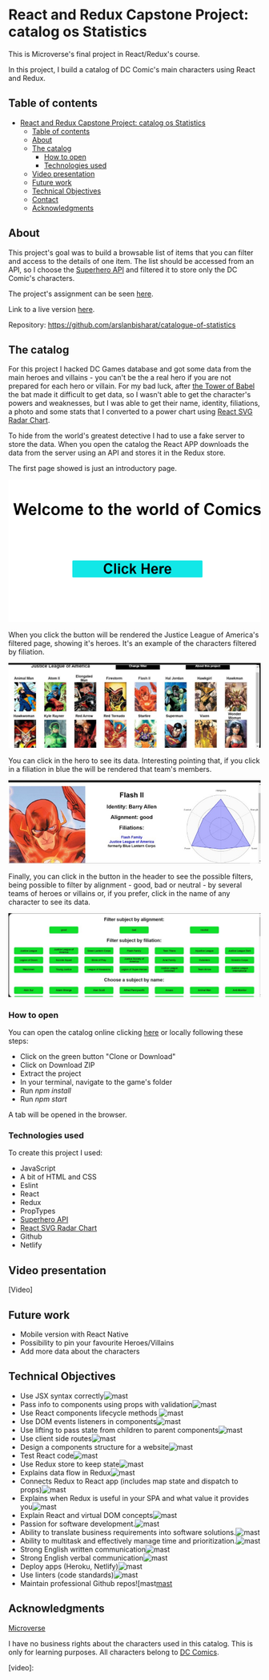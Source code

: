 # React and Redux Capstone Project: catalog os Statistics


This is Microverse's final project in React/Redux's course.

In this project, I build a catalog of DC Comic's main characters using React and Redux.


## Table of contents

- [React and Redux Capstone Project: catalog os Statistics](#react-and-redux-capstone-project-catalog-os-statistics)
  - [Table of contents](#table-of-contents)
  - [About](#about)
  - [The catalog](#the-catalog)
    - [How to open](#how-to-open)
    - [Technologies used](#technologies-used)
  - [Video presentation](#video-presentation)
  - [Future work](#future-work)
  - [Technical Objectives](#Technical-Objectives)
  - [Contact](#contact)
  - [Acknowledgments](#acknowledgments)


## About

This project's goal was to build a browsable list of items that you can filter and access to the details of one item. The list should be accessed from an API, so I choose the [Superhero API][superhero-API] and filtered it to store only the DC Comic's characters.

The project's assignment can be seen [here][assignment].

Link to a live version [here][live-version].

Repository: https://github.com/arslanbisharat/catalogue-of-statistics


## The catalog

For this project I hacked DC Games database and got some data from the main heroes and villains - you can't be the a real hero if you are not prepared for each hero or villain. For my bad luck, after [the Tower of Babel][tower-of-babel] the bat made it difficult to get data, so I wasn't able to get the character's powers and weaknesses, but I was able to get their name, identity, filiations, a photo and some stats that I converted to a power chart using [React SVG Radar Chart][react-radar-chart].

To hide from the world's greatest detective I had to use a fake server to store the data. When you open the catalog the React APP downloads the data from the server using an API and stores it in the Redux store.

The first page showed is just an introductory page.

![init-screen][init-screen]

When you click the button will be rendered the Justice League of America's filtered page, showing it's heroes. It's an example of the characters filtered by filiation.

![team-screen][team-screen]

 You can click in the hero to see its data. Interesting pointing that, if you click in a filiation in blue the will be rendered that team's members.

![hero-screen][hero-screen]

Finally, you can click in the button in the header to see the possible filters, being possible to filter by alignment - good, bad or neutral - by several teams of heroes or villains or, if you prefer, click in the name of any character to see its data.

![filter-screen][filter-screen]


### How to open

You can open the catalog online clicking [here][live-version] or locally following these steps:

* Click on the green button "Clone or Download"
* Click on Download ZIP
* Extract the project
* In your terminal, navigate to the game's folder
* Run *npm install*
* Run *npm start*

A tab will be opened in the browser.


### Technologies used

To create this project I used:

* JavaScript
* A bit of HTML and CSS
* Eslint
* React
* Redux
* PropTypes
* [Superhero API][superhero-API]
* [React SVG Radar Chart][react-radar-chart]
* Github
* Netlify

## Video presentation

[Video]

## Future work

* Mobile version with React Native
* Possibility to pin your favourite Heroes/Villains
* Add more data about the characters

## Technical Objectives

- Use JSX syntax correctly![mast]
- Pass info to components using props with validation![mast][mast]
- Use React components lifecycle methods ![mast][mast]
- Use DOM events listeners in components![mast][mast]
- Use lifting to pass state from children to parent components![mast][mast]
- Use client side routes![mast][mast]
- Design a components structure for a website![mast][mast]
- Test React code![mast][mast]
- Use Redux store to keep state![mast][mast]
- Explains data flow in Redux![mast][mast]
- Connects Redux to React app (includes map state and dispatch to props)![mast][mast]
- Explains when Redux is useful in your SPA and what value it provides you![mast][mast]
- Explain React and virtual DOM concepts![mast][mast]
- Passion for software development.![mast][mast]
- Ability to translate business requirements into software solutions.![mast][mast]
- Ability to multitask and effectively manage time and prioritization.![mast][mast]
- Strong English written communication![mast][mast]
- Strong English verbal communication![mast][mast]
- Deploy apps (Heroku, Netlify)![mast][mast]
- Use linters (code standards)![mast][mast]
- Maintain professional Github repos![mast[mast]

## Acknowledgments

[Microverse][mcvs]

I have no business rights about the characters used in this catalog. This is only for learning purposes. All characters belong to [DC Comics][dc-comics].




<!-- Links -->
[assignment]: https://www.notion.so/Catalogue-of-Statistics-72446e7fa33c403a9b6a0bc1de5c6cf5
[live-version]: https://comic-game.netlify.app/
[superhero-API]: https://www.superheroapi.com/
[tower-of-babel]: https://dc.fandom.com/wiki/JLA:_Tower_of_Babel
[react-radar-chart]: https://www.npmjs.com/package/react-svg-radar-chart
[dc-comics]: https://www.dccomics.com/
[mcvs]: https://www.microverse.org/

<!-- Images -->
[mast]: https://raw.githubusercontent.com/phalado/JS-Capstone/development/Images/masteryBadge.png
[init-screen]: https://github.com/arslanbisharat/catalogue-of-statistics/blob/working/public/content/init-screen.png
[team-screen]: https://github.com/arslanbisharat/catalogue-of-statistics/blob/working/public/content/team-screen.png
[filter-screen]: https://github.com/arslanbisharat/catalogue-of-statistics/blob/working/public/content/filter-screen.png
[hero-screen]: https://github.com/arslanbisharat/catalogue-of-statistics/blob/working/public/content/hero-screen.png

<!-- Video -->
[video]: 
